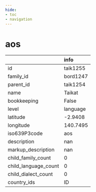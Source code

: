 ```yaml
---
hide:
- toc
- navigation
---
```

# aos
|                      | info     |
|:---------------------|:---------|
| id                   | taik1255 |
| family_id            | bord1247 |
| parent_id            | taik1254 |
| name                 | Taikat   |
| bookkeeping          | False    |
| level                | language |
| latitude             | -2.9408  |
| longitude            | 140.7495 |
| iso639P3code         | aos      |
| description          | nan      |
| markup_description   | nan      |
| child_family_count   | 0        |
| child_language_count | 0        |
| child_dialect_count  | 0        |
| country_ids          | ID       |